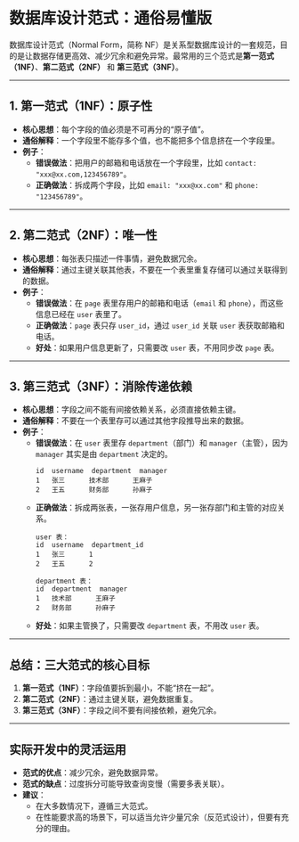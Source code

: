 # 数据库设计范式：通俗易懂版

数据库设计范式（Normal Form，简称 NF）是关系型数据库设计的一套规范，目的是让数据存储更高效、减少冗余和避免异常。最常用的三个范式是**第一范式（1NF）**、**第二范式（2NF）** 和 **第三范式（3NF）**。

---

## 1. **第一范式（1NF）：原子性**
- **核心思想**：每个字段的值必须是不可再分的“原子值”。
- **通俗解释**：一个字段里不能存多个值，也不能把多个信息挤在一个字段里。
- **例子**：
  - **错误做法**：把用户的邮箱和电话放在一个字段里，比如 `contact: "xxx@xx.com,123456789"`。
  - **正确做法**：拆成两个字段，比如 `email: "xxx@xx.com"` 和 `phone: "123456789"`。

---

## 2. **第二范式（2NF）：唯一性**
- **核心思想**：每张表只描述一件事情，避免数据冗余。
- **通俗解释**：通过主键关联其他表，不要在一个表里重复存储可以通过关联得到的数据。
- **例子**：
  - **错误做法**：在 `page` 表里存用户的邮箱和电话（`email` 和 `phone`），而这些信息已经在 `user` 表里了。
  - **正确做法**：`page` 表只存 `user_id`，通过 `user_id` 关联 `user` 表获取邮箱和电话。
  - **好处**：如果用户信息更新了，只需要改 `user` 表，不用同步改 `page` 表。

---

## 3. **第三范式（3NF）：消除传递依赖**
- **核心思想**：字段之间不能有间接依赖关系，必须直接依赖主键。
- **通俗解释**：不要在一个表里存可以通过其他字段推导出来的数据。
- **例子**：
  - **错误做法**：在 `user` 表里存 `department`（部门）和 `manager`（主管），因为 `manager` 其实是由 `department` 决定的。
    ```
    id  username  department  manager
    1   张三      技术部      王麻子
    2   王五      财务部      孙麻子
    ```
  - **正确做法**：拆成两张表，一张存用户信息，另一张存部门和主管的对应关系。
    ```
    user 表：
    id  username  department_id
    1   张三      1
    2   王五      2

    department 表：
    id  department  manager
    1   技术部      王麻子
    2   财务部      孙麻子
    ```
  - **好处**：如果主管换了，只需要改 `department` 表，不用改 `user` 表。

---

## 总结：三大范式的核心目标
1. **第一范式（1NF）**：字段值要拆到最小，不能“挤在一起”。
2. **第二范式（2NF）**：通过主键关联，避免数据重复。
3. **第三范式（3NF）**：字段之间不要有间接依赖，避免冗余。

---

## 实际开发中的灵活运用
- **范式的优点**：减少冗余，避免数据异常。
- **范式的缺点**：过度拆分可能导致查询变慢（需要多表关联）。
- **建议**：
  - 在大多数情况下，遵循三大范式。
  - 在性能要求高的场景下，可以适当允许少量冗余（反范式设计），但要有充分的理由。
